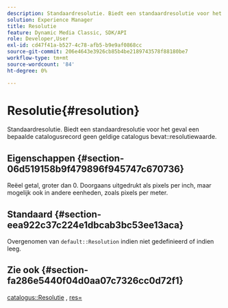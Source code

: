 ```yaml
---
description: Standaardresolutie. Biedt een standaardresolutie voor het geval een bepaalde catalogusrecord geen geldige waarde voor Resolutie van catalogus bevat.
solution: Experience Manager
title: Resolutie
feature: Dynamic Media Classic, SDK/API
role: Developer,User
exl-id: cd47f41a-b527-4c78-afb5-b9e9af0868cc
source-git-commit: 206e4643e3926cb85b4be2189743578f88180be7
workflow-type: tm+mt
source-wordcount: '84'
ht-degree: 0%

---
```


# Resolutie{#resolution}

Standaardresolutie. Biedt een standaardresolutie voor het geval een bepaalde catalogusrecord geen geldige catalogus bevat::resolutiewaarde.

## Eigenschappen {#section-06d519158b9f479896f945747c670736}

Reëel getal, groter dan 0. Doorgaans uitgedrukt als pixels per inch, maar mogelijk ook in andere eenheden, zoals pixels per meter.

## Standaard {#section-eea922c37c224e1dbcab3bc53ee13aca}

Overgenomen van `default::Resolution` indien niet gedefinieerd of indien leeg.

## Zie ook {#section-fa286e5440f04d0aa07c7326cc0d72f1}

[catalogus::Resolutie](../../../../../ir-api/material-cat/image-rendering-api-ref/c-ir-material-catalog/c-ir-material-data-reference/r-ir-resolution-dataref.md#reference-6a2d64c2d72b438fade58a3391569da7) ,  [res=](../../../../../ir-api/http-protocol/image-rendering-api-ref/c-ir-http-protocol-ref/c-ir-http-protocol-command-reference/r-ir-res.md#reference-0ad9de8887144c83a6db97b4994f7c04)
